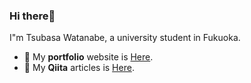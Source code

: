 ### Hi there👋

I"m Tsubasa Watanabe, a university student in Fukuoka.

- 🧖  My **portfolio** website is [Here](https://283-portfolio.vercel.app/).
- 🍏  My **Qiita** articles is [Here](https://qiita.com/bassaaa28).
